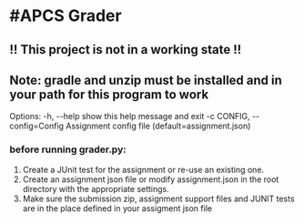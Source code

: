 #APCS Grader
============
## !! This project is not in a working state !!
## Note: gradle and unzip must be installed and in your path for this program to work
Options:
	-h, --help			show this help message and exit
	-c CONFIG, --config=Config	Assignment config file (default=assignment.json)	

### before running grader.py:
1. Create a JUnit test for the assignment or re-use an existing one.
2. Create an assignment json file or modify assignment.json in the root directory with the appropriate settings.
3. Make sure the submission zip, assignment support files and JUNIT tests are in the place defined in your assigment json file
